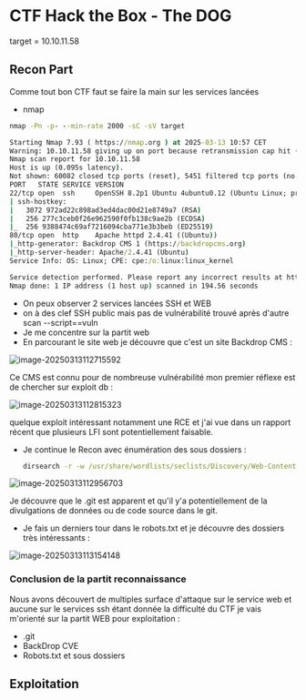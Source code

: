 # CTF Hack the Box - The DOG

target = 10.10.11.58

## Recon Part

Comme tout bon CTF faut se faire la main sur les services lancées 

- nmap 

````bat
nmap -Pn -p- --min-rate 2000 -sC -sV target
````

````bat
Starting Nmap 7.93 ( https://nmap.org ) at 2025-03-13 10:57 CET
Warning: 10.10.11.58 giving up on port because retransmission cap hit (10).
Nmap scan report for 10.10.11.58
Host is up (0.095s latency).
Not shown: 60082 closed tcp ports (reset), 5451 filtered tcp ports (no-response)
PORT   STATE SERVICE VERSION
22/tcp open  ssh     OpenSSH 8.2p1 Ubuntu 4ubuntu0.12 (Ubuntu Linux; protocol 2.0)
| ssh-hostkey:
|   3072 972ad22c898ad3ed4dac00d21e8749a7 (RSA)
|   256 277c3ceb0f26e962590f0fb138c9ae2b (ECDSA)
|_  256 9388474c69af7216094cba771e3b3beb (ED25519)
80/tcp open  http    Apache httpd 2.4.41 ((Ubuntu))
|_http-generator: Backdrop CMS 1 (https://backdropcms.org)
|_http-server-header: Apache/2.4.41 (Ubuntu)
Service Info: OS: Linux; CPE: cpe:/o:linux:linux_kernel

Service detection performed. Please report any incorrect results at https://nmap.org/submit/ .
Nmap done: 1 IP address (1 host up) scanned in 194.56 seconds
````

- On peux observer 2  services lancées SSH et WEB 
- on à des clef SSH public mais pas de vulnérabilité trouvé après d'autre scan --script==vuln
- Je me concentre sur la partit web 
- En parcourant le site web je découvre que c'est un site Backdrop CMS :

![image-20250313112715592](C:\Users\User\AppData\Roaming\Typora\typora-user-images\image-20250313112715592.png)

Ce CMS est connu pour de nombreuse vulnérabilité mon premier réflexe est de chercher sur exploit db :

![image-20250313112815323](C:\Users\User\AppData\Roaming\Typora\typora-user-images\image-20250313112815323.png)

quelque exploit intéressant notamment une RCE et j'ai vue dans un rapport récent que plusieurs LFI sont potentiellement faisable. 



- Je continue le Recon avec énumération des sous dossiers :

  ````bat
  dirsearch -r -w /usr/share/wordlists/seclists/Discovery/Web-Content/quickhits.txt -u "http://10.10.11.58/"
  ````

  

![image-20250313112956703](C:\Users\User\AppData\Roaming\Typora\typora-user-images\image-20250313112956703.png)

Je découvre que le .git est apparent et qu'il y'a potentiellement de la divulgations de données ou de  code source dans le git.



- Je fais un derniers tour dans le robots.txt et je découvre des dossiers très intéressants : 

![image-20250313113154148](C:\Users\User\AppData\Roaming\Typora\typora-user-images\image-20250313113154148.png)

### Conclusion de la partit reconnaissance

Nous avons découvert de multiples surface d'attaque sur le service web et aucune sur le services ssh étant donnée la difficulté du CTF je vais m'orienté sur la partit WEB pour exploitation : 

-  .git 
- BackDrop  CVE
- Robots.txt et sous dossiers

## Exploitation 

